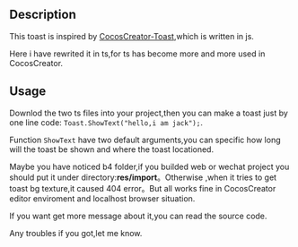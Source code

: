 ## Description
This toast is inspired by [CocosCreator-Toast](https://github.com/jtly1985/CocosCreator-Toast),which is written in js.

Here i have rewrited it in ts,for ts has become more and more used in CocosCreator.

## Usage
Downlod the two ts files into your project,then you can make a toast just by one line code: ``Toast.ShowText("hello,i am jack");``.

Function ``ShowText`` have two default arguments,you can specific how long will the toast be shown and where the toast locationed.

Maybe you have noticed b4 folder,if you builded web or wechat project you should put it under directory:**res/import**。Otherwise ,when it tries to get toast bg texture,it caused 404 error。But all works fine in CocosCreator editor enviroment and localhost browser situation.

If you want get more message about it,you can read the source code.

Any troubles if you got,let me know.